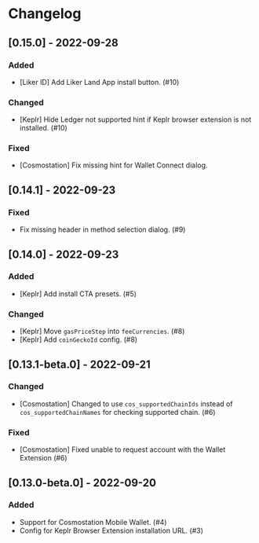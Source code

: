 # Changelog

## [0.15.0] - 2022-09-28

### Added

- [Liker ID] Add Liker Land App install button. (#10)

### Changed
- [Keplr] Hide Ledger not supported hint if Keplr browser extension is not installed. (#10)

### Fixed
- [Cosmostation] Fix missing hint for Wallet Connect dialog.

## [0.14.1] - 2022-09-23

### Fixed
- Fix missing header in method selection dialog. (#9)

## [0.14.0] - 2022-09-23

### Added
- [Keplr] Add install CTA presets. (#5)

### Changed
- [Keplr] Move `gasPriceStep` into `feeCurrencies`. (#8)
- [Keplr] Add `coinGeckoId` config. (#8)

## [0.13.1-beta.0] - 2022-09-21
### Changed
- [Cosmostation] Changed to use `cos_supportedChainIds` instead of `cos_supportedChainNames` for checking supported chain. (#6)

### Fixed
- [Cosmostation] Fixed unable to request account with the Wallet Extension (#6)

## [0.13.0-beta.0] - 2022-09-20
### Added
- Support for Cosmostation Mobile Wallet. (#4)
- Config for Keplr Browser Extension installation URL. (#3)
